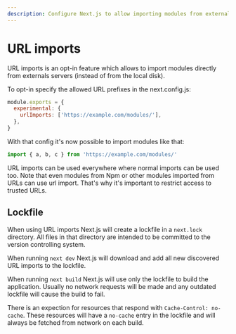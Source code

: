 ```yaml
---
description: Configure Next.js to allow importing modules from external URLs.
---
```


# URL imports

URL imports is an opt-in feature which allows to import modules directly from externals servers (instead of from the local disk).

To opt-in specify the allowed URL prefixes in the next.config.js:

```js
module.exports = {
  experimental: {
    urlImports: ['https://example.com/modules/'],
  },
}
```

With that config it's now possible to import modules like that:

```js
import { a, b, c } from 'https://example.com/modules/'
```

URL imports can be used everywhere where normal imports can be used too.
Note that even modules from Npm or other modules imported from URLs can use url import.
That's why it's important to restrict access to trusted URLs.

## Lockfile

When using URL imports Next.js will create a lockfile in a `next.lock` directory.
All files in that directory are intended to be committed to the version controlling system.

When running `next dev` Next.js will download and add all new discovered URL imports to the lockfile.

When running `next build` Next.js will use only the lockfile to build the application.
Usually no network requests will be made and any outdated lockfile will cause the build to fail.

There is an expection for resources that respond with `Cache-Control: no-cache`.
These resources will have a `no-cache` entry in the lockfile and will always be fetched from network on each build.
